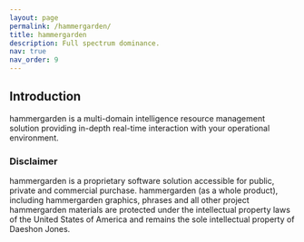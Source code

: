 ```yaml
---
layout: page
permalink: /hammergarden/
title: hammergarden
description: Full spectrum dominance.
nav: true
nav_order: 9
---
```


## Introduction

hammergarden is a multi-domain intelligence resource management solution providing in-depth real-time interaction with your operational environment.

### Disclaimer
hammergarden is a proprietary software solution accessible for public, private and commercial purchase. hammergarden (as a whole product), including hammergarden graphics, phrases and all other project hammergarden materials are protected under the intellectual property laws of the United States of America and remains the sole intellectual property of Daeshon Jones.
